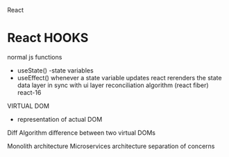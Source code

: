 React 

# React HOOKS
normal js functions
- useState() -state variables
- useEffect()
whenever a state variable updates react rerenders the state
data layer in sync with ui layer
reconciliation algorithm (react fiber) react-16

VIRTUAL DOM
- representation of actual DOM

Diff Algorithm 
difference between two virtual DOMs

Monolith architecture
Microservices architecture
separation of concerns